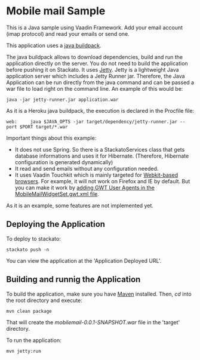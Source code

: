 Mobile mail Sample
=============

This is a Java sample using Vaadin Framework. Add your email account (imap protocol) and read your emails or send one.

This application uses a [java buildpack](https://github.com/heroku/heroku-buildpack-java).

The java buildpack allows to download dependencies, build and run the application directly on the server. You do not need to 
build the application before pushing it on Stackato. It uses [Jetty](http://jetty.codehaus.org/jetty/). Jetty is a lightweight Java application server which includes a Jetty Runner jar. Therefore, the Java Application can be run directly from the java command and can be passed a war file to load right on the command line. An example of this would be:

	java -jar jetty-runner.jar application.war

As it is a Heroku java buildpack, the execution is declared in the Procfile file:

	web:	 java $JAVA_OPTS -jar target/dependency/jetty-runner.jar --port $PORT target/*.war

Important things about this example:
* It does not use Spring. So there is a StackatoServices class that gets database informations and uses it for Hibernate. (Therefore, Hibernate configuration is generated dynamically)
* It read and send emails without any configuration needed.
* It uses Vaadin Touchkit which is mainly targeted for [Webkit-based browsers](http://trac.webkit.org/wiki/Applications%20using%20WebKit). For example, it will not work on Firefox and IE by default. But you can make it work by [adding GWT User Agents in the MobileMailWidgetSet.gwt.xml file](https://vaadin.com/book/-/page/gwt.widgetset.html).

As it is an example, some features are not implemented yet. 

Deploying the Application
-------------------------

To deploy to stackato:

    stackato push -n

You can view the application at the 'Application Deployed URL'.

Building and runnig the Application
------------------------

To build the application, make sure you have [Maven](http://maven.apache.org/ "Maven") installed.
Then, *cd* into the root directory and execute:

	mvn clean package

That will create the *mobilemail-0.0.1-SNAPSHOT.war* file in the 'target' directory.

To run the application:

	mvn jetty:run
